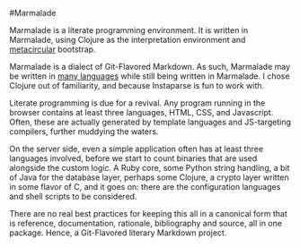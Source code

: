 #Marmalade

Marmalade is a literate programming environment. It is written in Marmalade, using Clojure as the interpretation environment and [metacircular](http://en.wikipedia.org/wiki/Meta-circular_evaluator) bootstrap. 

Marmalade is a dialect of Git-Flavored Markdown. As such, Marmalade may be written in [many languages](https://github.com/github/linguist/blob/master/lib/linguist/languages.yml) while still being written in Marmalade. I chose Clojure out of familiarity, and because Instaparse is fun to work with. 

Literate programming is due for a revival. Any program running in the browser contains at least three languages, HTML, CSS, and Javascript. Often, these are actually generated by template languages and JS-targeting compilers, further muddying the waters.

On the server side, even a simple application often has at least three languages involved, before we start to count binaries that are used alongside the custom logic. A Ruby core, some Python string handling, a bit of Java for the database layer, perhaps some Clojure, a crypto layer written in some flavor of C, and it goes on: there are the configuration languages and shell scripts to be considered. 

There are no real best practices for keeping this all in a canonical form that is reference, documentation, rationale, bibliography and source, all in one package. Hence, a Git-Flavored literary Markdown project. 
